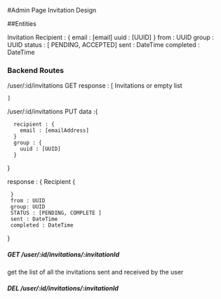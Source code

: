 #Admin Page Invitation Design

##Entities

Invitation
  	Recipient : {
  		email : [email]
		uuid : [UUID]
  	}
  from : UUID
  group : UUID
  status : [ PENDING, ACCEPTED]
  sent : DateTime
  completed : DateTime
  
  
### Backend Routes

/user/:id/invitations GET
    response : [
	  Invitations or empty list
	
	]
 
/user/:id/invitations PUT 
   data :{
	   
      recipient : {
	    email : [emailAddress]
	  }
	  group : {
	    uuid : [UUID]
	  }
   }
   
   response : {
     Recipient {
	 
	 }
	 from : UUID
	 group: UUID
	 STATUS : [PENDING, COMPLETE ] 
	 sent : DateTime
	 completed : DateTime   
   }

 ##### GET /user/:id/invitations/:invitationId

 get the list of all the invitations sent and received by the user

 ##### DEL /user/:id/invitations/:invitationId

